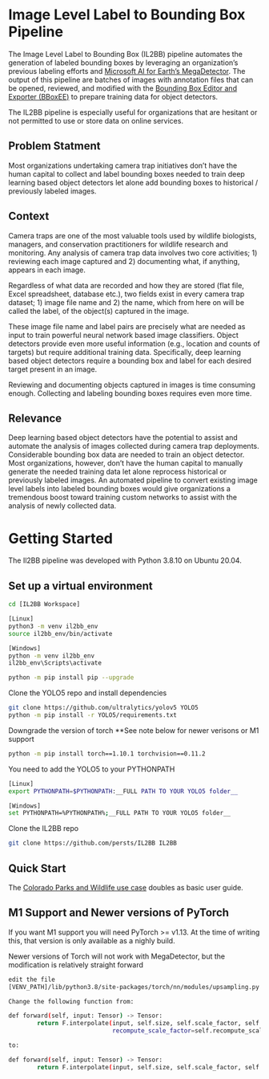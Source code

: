 # Image Level Label to Bounding Box Pipeline
The Image Level Label to Bounding Box (IL2BB) pipeline automates the generation of labeled bounding boxes by leveraging an organization’s previous labeling efforts and [Microsoft AI for Earth’s MegaDetector](https://github.com/microsoft/CameraTraps/). The output of this pipeline are batches of images with annotation files that can be opened, reviewed, and modified with the [Bounding Box Editor and Exporter (BBoxEE)](https://github.com/persts/BBoxEE) to prepare training data for object detectors.

The IL2BB pipeline is especially useful for organizations that are hesitant or not permitted to use or store data on online services.

## Problem Statment
Most organizations undertaking camera trap initiatives don’t have the human capital to collect and label bounding boxes needed to train deep learning based object detectors let alone add bounding boxes to historical / previously labeled images.

## Context
Camera traps are one of the most valuable tools used by wildlife biologists, managers, and conservation practitioners for wildlife research and monitoring. Any analysis of camera trap data involves two core activities; 1) reviewing each image captured and 2) documenting what, if anything, appears in each image. 

Regardless of what data are recorded and how they are stored (flat file, Excel spreadsheet, database etc.), two fields exist in every camera trap dataset; 1) image file name and 2) the name, which from here on will be called the label, of the object(s) captured in the image.

These image file name and label pairs are precisely what are needed as input to train powerful neural network based image classifiers. Object detectors provide even more useful information (e.g., location and counts of targets) but require additional training data. Specifically, deep learning based object detectors require a bounding box and label for each desired target present in an image.

Reviewing and documenting objects captured in images is time consuming enough. Collecting and labeling bounding boxes requires even more time.

## Relevance
Deep learning based object detectors have the potential to assist and automate the analysis of images collected during camera trap deployments. Considerable bounding box data are needed to train an object detector. Most organizations, however, don’t have the human capital to manually generate the needed training data let alone reprocess historical or previously labeled images. An automated pipeline to convert existing image level labels into labeled bounding boxes would give organizations a tremendous boost toward training custom networks to assist with the analysis of newly collected data.

# Getting Started
The Il2BB pipeline was developed with Python 3.8.10 on Ubuntu 20.04.

## Set up a virtual environment
```bash
cd [IL2BB Workspace]

[Linux]
python3 -m venv il2bb_env
source il2bb_env/bin/activate

[Windows]
python -m venv il2bb_env
il2bb_env\Scripts\activate

python -m pip install pip --upgrade
```

Clone the YOLO5 repo and install dependencies
```bash
git clone https://github.com/ultralytics/yolov5 YOLO5
python -m pip install -r YOLO5/requirements.txt
```

Downgrade the version of torch **See note below for newer verisons or M1 support
```bash
python -m pip install torch==1.10.1 torchvision==0.11.2
```

You need to add the YOLO5 to your PYTHONPATH
```bash
[Linux]
export PYTHONPATH=$PYTHONPATH:__FULL PATH TO YOUR YOLO5 folder__

[Windows]
set PYTHONPATH=%PYTHONPATH%;__FULL PATH TO YOUR YOLO5 folder__
```

Clone the IL2BB repo
```bash
git clone https://github.com/persts/IL2BB IL2BB
```

## Quick Start
The [Colorado Parks and Wildlife use case](./UseCase) doubles as basic user guide.

## M1 Support and Newer versions of PyTorch
If you want M1 support you will need PyTorch >= v1.13. At the time of writing this, that version is only available as a nighly build.

Newer versions of Torch will not work with MegaDetector, but the modification is relatively straight forward
```bash
edit the file
[VENV_PATH]/lib/python3.8/site-packages/torch/nn/modules/upsampling.py

Change the following function from:

def forward(self, input: Tensor) -> Tensor:
        return F.interpolate(input, self.size, self.scale_factor, self.mode, self.align_corners,
                             recompute_scale_factor=self.recompute_scale_factor)

to:

def forward(self, input: Tensor) -> Tensor:
        return F.interpolate(input, self.size, self.scale_factor, self.mode, self.align_corners)
```
